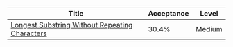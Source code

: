 | Title                                                                                                                          | Acceptance   | Level   |
|--------------------------------------------------------------------------------------------------------------------------------|--------------|---------|
| [Longest Substring Without Repeating Characters](https://leetcode.com/problems/longest-substring-without-repeating-characters) | 30.4%        | Medium  |